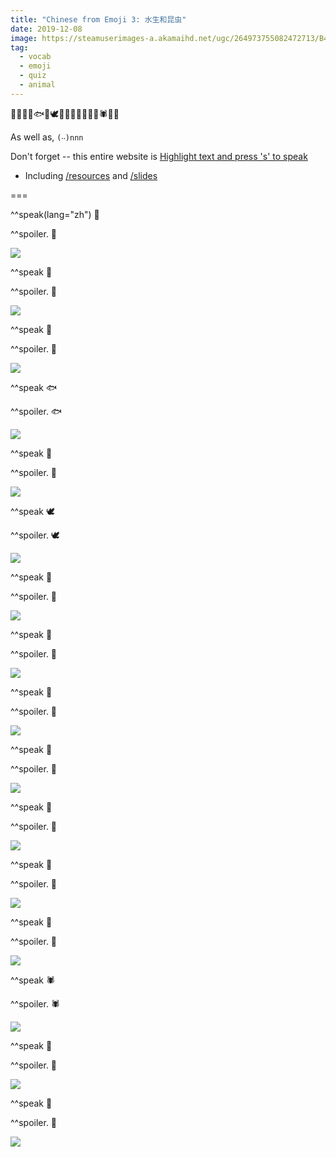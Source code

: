 ```yaml
---
title: "Chinese from Emoji 3: 水生和昆虫"
date: 2019-12-08
image: https://steamuserimages-a.akamaihd.net/ugc/264973755082472713/B44953104F4F5FBB70205CCCD759E511C0E50E52/
tag:
  - vocab
  - emoji
  - quiz
  - animal
---
```


🐸🦞🐢🐬🐟🐳🕊🐚🦗🐞🦋🐝🐜🦂🕷🦟🐛

As well as, `(‧‧)nnn`

Don't forget -- this entire website is [Highlight text and press 's' to speak](https://patarapolw.github.io/s2speak/)

- Including [/resources](/resources) and [/slides](/slides)

===

^^speak(lang="zh") 🐸

^^spoiler.
  🐸

  ![](https://images.unsplash.com/photo-1502780402662-acc01c084a25?ixlib=rb-1.2.1&ixid=eyJhcHBfaWQiOjEyMDd9&w=1000&q=80)

^^speak 🦞

^^spoiler.
  🦞

  ![](https://i.ytimg.com/vi/hgrZIF1v7r4/maxresdefault.jpg)

^^speak 🐢

^^spoiler.
  🐢

  ![](https://i.ytimg.com/vi/_YfYHFM3Das/maxresdefault.jpg)

^^speak 🐟

^^spoiler.
  🐟

  ![](https://steamuserimages-a.akamaihd.net/ugc/264973755082472713/B44953104F4F5FBB70205CCCD759E511C0E50E52/)

^^speak 🐳

^^spoiler.
  🐳

  ![](https://pm1.narvii.com/6449/9075e644781638c41e9f82aee4a2aaa852db0d3e_hq.jpg)

^^speak 🕊

^^spoiler.
  🕊

  ![](https://previews.123rf.com/images/valenty/valenty1205/valenty120500050/13482292-dove-of-peace-in-the-sky.jpg)

^^speak 🐚

^^spoiler.
  🐚

  ![](https://ae01.alicdn.com/kf/HTB1iB8cTgHqK1RjSZFEq6AGMXXaE/5pcs-73-25-Natural-Spiral-shell-Scrapbooking-Craft-seashells-for-glass-bottle-Sea-shell-Aquarium-Fish.jpg)

^^speak 🦗

^^spoiler.
  🦗

  ![](https://i.ytimg.com/vi/aNEPOLrcg5M/maxresdefault.jpg)

^^speak 🐞

^^spoiler.
  🐞

  ![](https://upload.wikimedia.org/wikipedia/commons/thumb/7/7d/Harmonia_axyridis01.jpg/1200px-Harmonia_axyridis01.jpg)

^^speak 🦋

^^spoiler.
  🦋

  ![](https://casablancacapemay.com/wp-content/uploads/sites/3/2017/10/so-long-safe-travels-monarchs-%F0%9F%A6%8B-beachplumfarm-capemay-monarch-migration-autumn.jpg)

^^speak 🐝

^^spoiler.
  🐝

  ![](https://static.agcanada.com/wp-content/uploads/sites/4/2018/11/GettyImages-838442502_cmyk.jpg)

^^speak 🐜

^^spoiler.
  🐜

  ![](https://www.mgk.com/wp-content/uploads/2019/03/ants-banner.jpg)

^^speak 🦂

^^spoiler.
  🦂

  ![](https://i.ytimg.com/vi/PZqvJvSZaUY/maxresdefault.jpg)

^^speak 🕷

^^spoiler.
  🕷

  ![](https://images.unsplash.com/photo-1544717455-4cf7ad978978?ixlib=rb-1.2.1&ixid=eyJhcHBfaWQiOjEyMDd9&w=1000&q=80)

^^speak 🦟

^^spoiler.
  🦟

  ![](https://cdn.cnn.com/cnnnext/dam/assets/190829214409-mosquito-massachusetts-stock-exlarge-169.jpg)

^^speak 🐛

^^spoiler.
  🐛

  ![](https://www.thelocal.ch/userdata/images/article/55989a5cdbd983ed3cc7a78fff493f33ad62acd8c6cfd6e20cb791a8a906ca1e.jpg)
